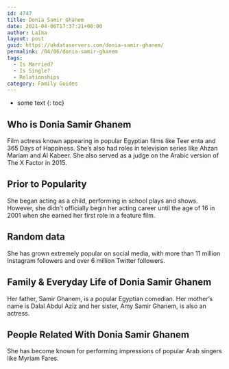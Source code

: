 ```yaml
---
id: 4747
title: Donia Samir Ghanem
date: 2021-04-06T17:37:21+00:00
author: Laima
layout: post
guid: https://ukdataservers.com/donia-samir-ghanem/
permalink: /04/06/donia-samir-ghanem
tags:
  - Is Married?
  - Is Single?
  - Relationships
category: Family Guides
---
```


* some text
{: toc}


## Who is Donia Samir Ghanem
                  
                  
                  
Film actress known appearing in popular Egyptian films like Teer enta and 365 Days of Happiness. She&#8217;s also had roles in television series like Ahzan Mariam and Al Kabeer. She also served as a judge on the Arabic version of The X Factor in 2015.
                  
              
            
              
            
                
                
                
## Prior to Popularity
                  
                  
                  
She began acting as a child, performing in school plays and shows. However, she didn&#8217;t officially begin her acting career until the age of 16 in 2001 when she earned her first role in a feature film.
                  
              
            
              
            
                
                
                
## Random data
                  
                  
                  
She has grown extremely popular on social media, with more than 11 million Instagram followers and over 6 million Twitter followers.
                  
              
            
              
            
                
                
                
## Family & Everyday Life of Donia Samir Ghanem
                  
                  
                  
Her father, Samir Ghanem, is a popular Egyptian comedian. Her mother&#8217;s name is Dalal Abdul Aziz and her sister, Amy Samir Ghanem, is also an actress.
                  
              
            
              
            
                
                
                
## People Related With Donia Samir Ghanem
                  
                  
                  
She has become known for performing impressions of popular Arab singers like Myriam Fares.
                  
              
            
              
            
                
              
            
              
              
            
            
              
            
          
          
          